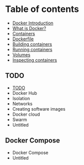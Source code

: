 # Table of contents

* [Docker Introduction](README.md)
* [What is Docker?](introduction.md)
* [Containers](containers.md)
* [Dockerfile](dockerfile.md)
* [Building containers](building-containers.md)
* [Running containers](running-containers.md)
* [Volumes](volumes.md)
* [Inspecting containers](inspecting-containers.md)

## TODO

* [TODO](test/todo.md)
* Docker Hub
* Isolation
* Networks
* Creating software images
* Docker cloud
* Swarm
* Untitled

## Docker Compose

* Docker Compose
* Untitled


